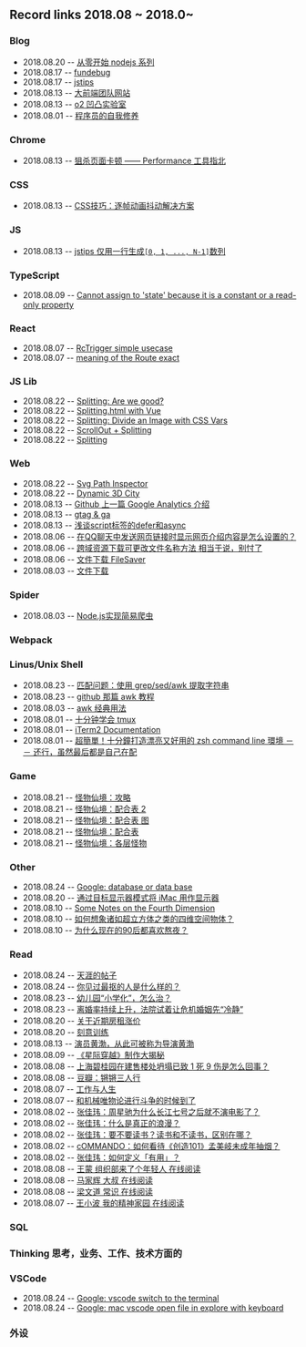 ## Record links 2018.08 ~ 2018.0~


### Blog

* 2018.08.20 -- [从零开始 nodejs 系列](http://blog.fens.me/series-nodejs/)
* 2018.08.17 -- [fundebug](https://blog.fundebug.com/2017/04/04/nodejs-async-await/)
* 2018.08.17 -- [jstips](http://www.jstips.co/en/javascript/)
* 2018.08.13 -- [大前端团队网站](https://juejin.im/entry/5b17454b6fb9a01e53282d9d)
* 2018.08.13 -- [o2 凹凸实验室](https://aotu.io/)
* 2018.08.01 -- [程序员的自我修养](https://leohxj.gitbooks.io/a-programmer-prepares/software/mac/softwares/zsh.html)


### Chrome

* 2018.08.13 -- [狙杀页面卡顿 —— Performance 工具指北](https://zhuanlan.zhihu.com/p/41017888)


### CSS

* 2018.08.13 -- [CSS技巧：逐帧动画抖动解决方案](https://aotu.io/notes/2017/08/14/fix-sprite-anim/)


### JS

* 2018.08.13 -- [jstips 仅用一行生成`[0, 1, ..., N-1]`数列](http://www.jstips.co/zh_cn/javascript/create-range-0...n-easily-using-one-line/)


### TypeScript

* 2018.08.09 -- [Cannot assign to 'state' because it is a constant or a read-only property](https://stackoverflow.com/questions/51074355/cannot-assign-to-state-because-it-is-a-constant-or-a-read-only-property)


### React

* 2018.08.07 -- [RcTrigger simple usecase](http://react-component.github.io/trigger/examples/simple.html)
* 2018.08.07 -- [meaning of the Route exact](https://stackoverflow.com/questions/49162311/react-difference-between-route-exact-path-and-route-path)


### JS Lib

* 2018.08.22 -- [Splitting: Are we good?](https://codepen.io/shshaw/pen/NzQKyr)
* 2018.08.22 -- [Splitting.html with Vue](https://codepen.io/shshaw/pen/XVwBpe)
* 2018.08.22 -- [Splitting: Divide an Image with CSS Vars](https://codepen.io/shshaw/pen/PQbQgE)
* 2018.08.22 -- [ScrollOut + Splitting](https://codepen.io/shshaw/pen/YOPqLb)
* 2018.08.22 -- [Splitting](https://splitting.js.org/guide.html#what-is-splitting)


### Web

* 2018.08.22 -- [Svg Path Inspector](https://codepen.io/mutoo/pen/JaoMKR)
* 2018.08.22 -- [Dynamic 3D City](https://codepen.io/joshbader/pen/qMEbQV)
* 2018.08.13 -- [Github 上一篇 Google Analytics 介绍](https://github.com/sysuzhyupeng/gtm-blog)
* 2018.08.13 -- [gtag & ga](https://developers.google.com/analytics/devguides/collection/analyticsjs/)
* 2018.08.13 -- [浅谈script标签的defer和async](https://segmentfault.com/a/1190000006778717)
* 2018.08.06 -- [在QQ聊天中发送网页链接时显示网页介绍内容是怎么设置的？](https://www.zhihu.com/question/21386860)
* 2018.08.06 -- [跨域资源下载可更改文件名称方法 相当于说，别忖了](https://z-950.github.io/2017/12/01/%E8%B7%A8%E5%9F%9F%E8%B5%84%E6%BA%90%E4%B8%8B%E8%BD%BD%E5%8F%AF%E6%9B%B4%E6%94%B9%E6%96%87%E4%BB%B6%E5%90%8D%E7%A7%B0%E6%96%B9%E6%B3%95/)
* 2018.08.06 -- [文件下载 FileSaver](https://github.com/eligrey/FileSaver.js/)
* 2018.08.03 -- [文件下载](https://juejin.im/entry/5779d2e60a2b5839375ac162)

### Spider

* 2018.08.03 -- [Node.js实现简易爬虫](https://segmentfault.com/a/1190000008745531)


### Webpack

### Linus/Unix Shell

* 2018.08.23 -- [匹配问题：使用 grep/sed/awk 提取字符串](http://curryhuang.com/2015/07/18/extract-string-by-grep-sed-awk/)
* 2018.08.23 -- [github 那篇 awk 教程](https://github.com/mylxsw/growing-up/blob/master/doc/%E4%B8%89%E5%8D%81%E5%88%86%E9%92%9F%E5%AD%A6%E4%BC%9AAWK.md)
* 2018.08.03 -- [awk 经典用法](http://blog.sina.com.cn/s/blog_5340d1800101jhzn.html)
* 2018.08.01 -- [十分钟学会 tmux](https://www.cnblogs.com/kaiye/p/6275207.html)
* 2018.08.01 -- [iTerm2 Documentation](https://www.iterm2.com/documentation.html)
* 2018.08.01 -- [超簡單！十分鐘打造漂亮又好用的 zsh command line 環境 －－ 还行，虽然最后都是自己在配](https://medium.com/statementdog-engineering/prettify-your-zsh-command-line-prompt-3ca2acc967f)

### Game

* 2018.08.21 -- [怪物仙境：攻略](https://tieba.baidu.com/p/5737412806?red_tag=1260070314)
* 2018.08.21 -- [怪物仙境：配合表 2](http://qa.replays.net/201510/4233.html)
* 2018.08.21 -- [怪物仙境：配合表 图](http://dqm.ffsky.cn/librarycn.htm)
* 2018.08.21 -- [怪物仙境：配合表](https://tieba.baidu.com/p/1259488910?red_tag=3233287446)
* 2018.08.21 -- [怪物仙境：各层怪物](https://wenku.baidu.com/view/08e225325a8102d276a22f80.html)


### Other

* 2018.08.24 -- [Google: database or data base]()
* 2018.08.20 -- [通过目标显示器模式将 iMac 用作显示器](https://support.apple.com/zh-cn/HT204592#requirements)
* 2018.08.10 -- [Some Notes on the Fourth Dimension](http://www.math.union.edu/~dpvc/math/4d/welcome.html)
* 2018.08.10 -- [如何想象诸如超立方体之类的四维空间物体？](https://www.zhihu.com/question/34629230)
* 2018.08.10 -- [为什么现在的90后都喜欢熬夜？](https://know.baidu.com/question/a5ce8226a9732cb7ee158cf96df6e0be29749b1)


### Read

* 2018.08.24 -- [天涯的帖子](http://bbs.tianya.cn/post-house-252774-1.shtml#3967219)
* 2018.08.24 -- [你见过最抠的人是什么样的？](https://www.dutype.com/t/topic/282/3)
* 2018.08.23 -- [幼儿园“小学化”，怎么治？](https://mp.weixin.qq.com/s/TSkjeX25YCEXPOKPc0An7g)
* 2018.08.23 -- [离婚率持续上升，法院试着让危机婚姻先“冷静”](https://mp.weixin.qq.com/s/CXOPwtsISZawxIkyg6yq_Q)
* 2018.08.20 -- [关于近期房租涨价](https://mp.weixin.qq.com/s/GapQX15P-4Jg92-8TyVaUA)
* 2018.08.20 -- [刻意训练](http://blog.sina.com.cn/s/blog_6580f7740102x56l.html)
* 2018.08.13 -- [演员黄渤，从此可被称为导演黄渤](https://movie.douban.com/review/9576868/)
* 2018.08.09 -- [《星际穿越》制作大揭秘](http://news.mtime.com/2014/11/25/1534444-all.html)
* 2018.08.08 -- [上海碧桂园在建售楼处坍塌已致 1 死 9 伤是怎么回事？](https://www.zhihu.com/question/282717894/answer/429654537)
* 2018.08.08 -- [豆瓣：锵锵三人行](https://movie.douban.com/subject/26100432/)
* 2018.08.07 -- [工作与人生](https://www.yooread.com/8/1735/48058.html)
* 2018.08.07 -- [和机械唯物论进行斗争的时候到了](http://beijingspring.com/yu/ReadNews.asp?NewsID=14)
* 2018.08.02 -- [张佳玮：周星驰为什么长江七号之后就不演电影了？](https://www.zhihu.com/question/281431600/answer/443142711)
* 2018.08.02 -- [张佳玮：什么是真正的浪漫？](https://zhuanlan.zhihu.com/p/39961199)
* 2018.08.02 -- [张佳玮：要不要读书？读书和不读书，区别在哪？](https://www.zhihu.com/question/285512748/answer/445667991)
* 2018.08.02 -- [cOMMANDO：如何看待《创造101》孟美岐未成年抽烟？](https://www.zhihu.com/question/284611313/answer/446986789)
* 2018.08.02 -- [张佳玮：如何定义「有用」？](https://www.zhihu.com/question/20931626/answer/447332758)
* 2018.08.08 -- [王蒙 组织部来了个年轻人 在线阅读](http://www.millionbook.com/xd/w/wangmeng/wmwj/001.htm)
* 2018.08.08 -- [马家辉 大叔 在线阅读](https://new-read.readmoo.com/mooreader/210022998000101/preview)
* 2018.08.08 -- [梁文道 常识 在线阅读](https://read.douban.com/ebook/326421/)
* 2018.08.07 -- [王小波 我的精神家园 在线阅读](https://www.yooread.com/8/1735/)


### SQL

### Thinking 思考，业务、工作、技术方面的

### VSCode

* 2018.08.24 -- [Google: vscode switch to the terminal](https://github.com/Microsoft/vscode/issues/12054)
* 2018.08.24 -- [Google: mac vscode open file in explore with keyboard](https://stackoverflow.com/questions/35157786/vscode-open-file-from-file-explorer-with-enter-key-on-mac-osx)


### 外设
